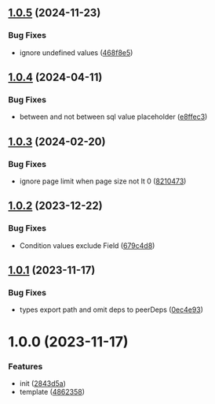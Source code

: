 ## [1.0.5](https://github.com/x-wink/sql-builder/compare/v1.0.4...v1.0.5) (2024-11-23)


### Bug Fixes

* ignore undefined values ([468f8e5](https://github.com/x-wink/sql-builder/commit/468f8e519b48c64ad49ac1ccf196efd6279c9743))



## [1.0.4](https://github.com/x-wink/sql-builder/compare/v1.0.3...v1.0.4) (2024-04-11)

### Bug Fixes

-   between and not between sql value placeholder ([e8ffec3](https://github.com/x-wink/sql-builder/commit/e8ffec3da37905e7b811f2f6ca0dd2d75fe21db2))

## [1.0.3](https://github.com/x-wink/sql-builder/compare/v1.0.2...v1.0.3) (2024-02-20)

### Bug Fixes

-   ignore page limit when page size not lt 0 ([8210473](https://github.com/x-wink/sql-builder/commit/8210473f03738f6076c794abb77d38c9a84a1688))

## [1.0.2](https://github.com/x-wink/sql-builder/compare/v1.0.1...v1.0.2) (2023-12-22)

### Bug Fixes

-   Condition values exclude Field ([679c4d8](https://github.com/x-wink/sql-builder/commit/679c4d8be1afb6e2bac5fcb29dd3410b6c59e131))

## [1.0.1](https://github.com/x-wink/sql-builder/compare/v1.0.0...v1.0.1) (2023-11-17)

### Bug Fixes

-   types export path and omit deps to peerDeps ([0ec4e93](https://github.com/x-wink/sql-builder/commit/0ec4e93dfb02501dd781be3d6f0d11780baeaf6c))

# 1.0.0 (2023-11-17)

### Features

-   init ([2843d5a](https://github.com/x-wink/sql-builder/commit/2843d5a8db60f2278044c7823eafb7ed44125eb7))
-   template ([4862358](https://github.com/x-wink/sql-builder/commit/4862358c51de3df9278781101cdd4584825d9fba))
